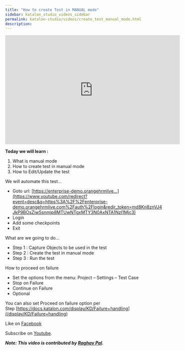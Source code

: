 ```yaml
---
title: "How to create Test in MANUAL mode"
sidebar: katalon_studio_videos_sidebar
permalink: katalon-studio/videos/create_test_manual_mode.html
description: 
---
```

<iframe src="https://www.youtube.com/embed/L2jPhCkozxU?autoplay=1" width="560" height="349" frameborder="0" allowfullscreen="allowfullscreen">&nbsp;</iframe>

**Today we will learn :**

1.  What is manual mode
2.  How to create test in manual mode
3.  How to Edit/Update the test

We will automate this test…

*   Goto url: [https://enterprise-demo.orangehrmlive…](https://www.youtube.com/redirect?event=desc&q=https%3A%2F%2Fenterprise-demo.orangehrmlive.com%2Fauth%2Flogin&redir_token=md8Kn8znVJ4JkP9BOsZiw5snmjp8MTUwNTgxMTY3N0AxNTA1NzI1Mjc3)
*   Login
*   Add some checkpoints
*   Exit

What are we going to do…

*   Step 1 : Capture Objects to be used in the test
*   Step 2 : Create the test in manual mode
*   Step 3 : Run the test

How to proceed on failure

*   Set the options from the menu: Project – Settings – Test Case
*   Stop on Failure
*   Continue on Failure
*   Optional

You can also set Proceed on failure option per Step [https://docs.katalon.com/display/KD/Failure+handling](/display/KD/Failure+handling)

Like on [Facebook](https://www.facebook.com/automationstepbystep/) 

Subscribe on [Youtube](https://www.youtube.com/channel/UCTt7pyY-o0eltq14glaG5dg).

**_Note: This video is contributed by [Raghav Pal](https://www.youtube.com/channel/UCTt7pyY-o0eltq14glaG5dg)._**